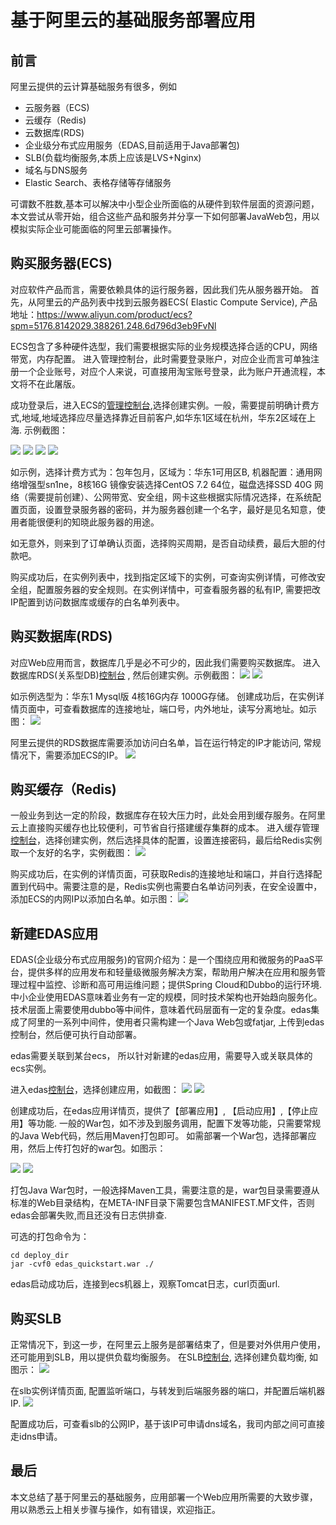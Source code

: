 # 基于阿里云的基础服务部署应用
## 前言
阿里云提供的云计算基础服务有很多，例如
- 云服务器（ECS)
- 云缓存（Redis)
- 云数据库(RDS)
- 企业级分布式应用服务（EDAS,目前适用于Java部署包)
- SLB(负载均衡服务,本质上应该是LVS+Nginx)
- 域名与DNS服务
- Elastic Search、表格存储等存储服务

可谓数不胜数,基本可以解决中小型企业所面临的从硬件到软件层面的资源问题，本文尝试从零开始，组合这些产品和服务并分享一下如何部署JavaWeb包，用以模拟实际企业可能面临的阿里云部署操作。

## 购买服务器(ECS)
对应软件产品而言，需要依赖具体的运行服务器，因此我们先从服务器开始。
首先，从阿里云的产品列表中找到云服务器ECS( Elastic Compute Service), 产品地址：https://www.aliyun.com/product/ecs?spm=5176.8142029.388261.248.6d796d3eb9FvNl

ECS包含了多种硬件选型，我们需要根据实际的业务规模选择合适的CPU，网络带宽，内存配置。
进入管理控制台，此时需要登录账户，对应企业而言可单独注册一个企业账号，对应个人来说，可直接用淘宝账号登录，此为账户开通流程，本文将不在此屠版。

成功登录后，进入ECS的[管理控制台](https://ecs.console.aliyun.com/?spm=5176.2020520101.0.0.715b4df5YwXmwP#/home),选择创建实例。一般，需要提前明确计费方式,地域,地域选择应尽量选择靠近目前客户,如华东1区域在杭州，华东2区域在上海.
示例截图：

![](./images/ecs_buy_1.png)
![](./images/ecs_buy_2.png)
![](./images/ecs_buy_3.png)
![](./images/ecs_buy_4.png)

如示例，选择计费方式为：包年包月，区域为：华东1可用区B, 机器配置：通用网络增强型sn1ne，8核16G
镜像安装选择CentOS 7.2 64位，磁盘选择SSD 40G
网络（需要提前创建）、公网带宽、安全组，网卡这些根据实际情况选择，在系统配置页面，设置登录服务器的密码，并为服务器创建一个名字，最好是见名知意，使用者能很便利的知晓此服务器的用途。

如无意外，则来到了订单确认页面，选择购买周期，是否自动续费，最后大胆的付款吧。

购买成功后，在实例列表中，找到指定区域下的实例，可查询实例详情，可修改安全组，配置服务器的安全规则。在实例详情中，可查看服务器的私有IP, 需要把改IP配置到访问数据库或缓存的白名单列表中。


## 购买数据库(RDS)

对应Web应用而言，数据库几乎是必不可少的，因此我们需要购买数据库。
进入数据库RDS(关系型DB)[控制台](https://rdsnew.console.aliyun.com/?spm=5176.2020520141.0.0.45cb63756juEWX#/rdsList/cn-hangzhou/basic/)
, 然后创建实例。示例截图：
![](./images/rds_buy_1.png)
![](./images/rds_buy_2.png)

如示例选型为：华东1 Mysql版 4核16G内存 1000G存储。
创建成功后，在实例详情页面中，可查看数据库的连接地址，端口号，内外地址，读写分离地址。如示图：
![](./images/rds_detail.png)

阿里云提供的RDS数据库需要添加访问白名单，旨在运行特定的IP才能访问, 常规情况下，需要添加ECS的IP。
![](./images/rds_ecs_white.png)

## 购买缓存（Redis)
一般业务到达一定的阶段，数据库存在较大压力时，此处会用到缓存服务。在阿里云上直接购买缓存也比较便利，可节省自行搭建缓存集群的成本。
进入缓存管理[控制台](https://kvstore.console.aliyun.com/?spm=5176.2020520107.0.0.4ae961f2zp3QWZ#/home/cn-hangzhou)，选择创建实例，然后选择具体的配置，设置连接密码，最后给Redis实例取一个友好的名字，实例截图：
![](./images/redis_buy.png)

购买成功后，在实例的详情页面，可获取Redis的连接地址和端口，并自行选择配置到代码中。需要注意的是，Redis实例也需要白名单访问列表，在安全设置中，添加ECS的内网IP以添加白名单。如示图：
![](./images/redis_whitelist.png)

## 新建EDAS应用
EDAS(企业级分布式应用服务)的官网介绍为：是一个围绕应用和微服务的PaaS平台，提供多样的应用发布和轻量级微服务解决方案，帮助用户解决在应用和服务管理过程中监控、诊断和高可用运维问题；提供Spring Cloud和Dubbo的运行环境.
中小企业使用EDAS意味着业务有一定的规模，同时技术架构也开始趋向服务化。技术层面上需要使用dubbo等中间件，意味着代码层面有一定的复杂度。edas集成了阿里的一系列中间件，使用者只需构建一个Java Web包或fatjar, 上传到edas控制台，然后便可执行自动部署。

edas需要关联到某台ecs， 所以针对新建的edas应用，需要导入或关联具体的ecs实例。

进入edas[控制台](https://edas.console.aliyun.com/?spm=5176.2020520141.0.0.930d63750HEesJ#/app?regionNo=cn-hangzhou)，选择创建应用，如截图：
![](./images/edas_app_create.png)
![](./images/edas_ecs.png)

创建成功后，在edas应用详情页，提供了【部署应用】, 【启动应用】,【停止应用】等功能.
一般的War包，如不涉及到服务调用，配置下发等功能，只需要常规的Java Web代码，然后用Maven打包即可。
如需部署一个War包，选择部署应用，然后上传打包好的war包。如图示：

![](./images/edas_detail.png)
![](./images/edas_update_war.png)

打包Java War包时，一般选择Maven工具，需要注意的是，war包目录需要遵从标准的Web目录结构，在META-INF目录下需要包含MANIFEST.MF文件，否则edas会部署失败,而且还没有日志供排查.

可选的打包命令为：
```
cd deploy_dir
jar -cvf0 edas_quickstart.war ./
```

edas启动成功后，连接到ecs机器上，观察Tomcat日志，curl页面url.

## 购买SLB
正常情况下，到这一步，在阿里云上服务是部署结束了，但是要对外供用户使用，还可能用到SLB，用以提供负载均衡服务。
在SLB[控制台](https://slbnew.console.aliyun.com/?spm=5176.2020520107.0.0.69e961f2kN0U8I#/list/cn-hangzhou), 选择创建负载均衡, 如图示：
![](./images/slb_buy.png)

在slb实例详情页面, 配置监听端口，与转发到后端服务器的端口，并配置后端机器IP.
![](./images/slb_monitor.png)

配置成功后，可查看slb的公网IP，基于该IP可申请dns域名，我司内部之间可直接走idns申请。

## 最后
本文总结了基于阿里云的基础服务，应用部署一个Web应用所需要的大致步骤，用以熟悉云上相关步骤与操作，如有错误，欢迎指正。
